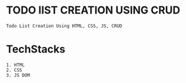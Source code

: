 
# TODO lIST CREATION USING CRUD
    Todo List Creation Using HTML, CSS, JS, CRUD

# TechStacks
    1. HTML
    2. CSS
    3. JS DOM